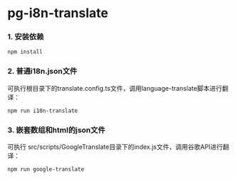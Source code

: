# pg-i8n-translate

### 1. 安装依赖
```
npm install
```

### 2. 普通i18n.json文件
可执行根目录下的translate.config.ts文件，调用language-translate脚本进行翻译：
```
npm run i18n-translate
```

### 3. 嵌套数组和html的json文件
可执行 src/scripts/GoogleTranslate目录下的index.js文件，调用谷歌API进行翻译：
```
npm run google-translate
```


